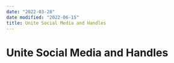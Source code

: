 ```yaml
---
date: "2022-03-28"
date modified: "2022-06-15"
title: Unite Social Media and Handles
---
```


# Unite Social Media and Handles

